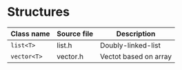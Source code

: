 # Structures


| Class name | Source file | Description |
| --- | --- | --- |
| `list<T>` | list.h | Doubly-linked-list |
| `vector<T>` | vector.h | Vectot based on array |